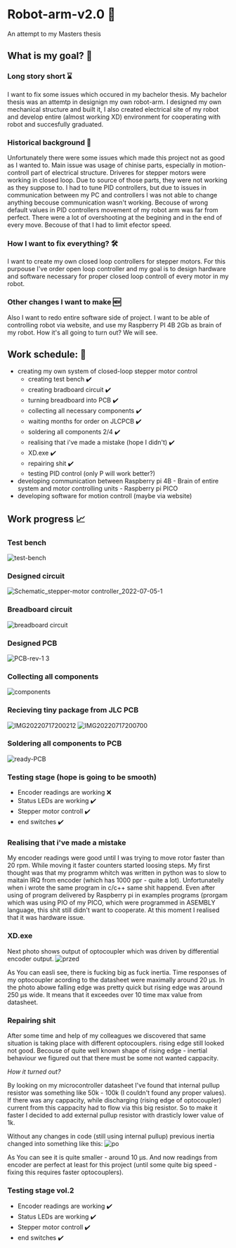 # Robot-arm-v2.0 🦾
An attempt to my Masters thesis

## What is my goal? 🎯

### Long story short ⌛️
I want to fix some issues which occured in my bachelor thesis. My bachelor thesis was an attemtp in designign my own robot-arm. I designed my own mechanical structure and built it, I also created electrical site of my robot and develop entire (almost working XD) environment for cooperating with robot and succesfully graduated. 

### Historical background 📜
Unfortunately there were some issues which made this project not as good as I wanted to. Main issue was usage of chinise parts, especially in motion-controll part of electrical structure. Driveres for stepper motors were working in closed loop. Due to source of those parts, they were not working as they suppose to. I had to tune PID controllers, but due to issues in communication between my PC and controllers I was not able to change anything becouse communication wasn't working. Becouse of wrong default values in PID controllers movement of my robot arm was far from perfect. There were a lot of overshooting at the begining and in the end of every move. Becouse of that I had to limit efector speed.

### How I want to fix everything? 🛠️
I want to create my own closed loop controllers for stepper motors. For this purpouse I've order open loop controller and my goal is to design hardware and software necessary for proper closed loop controll of every motor in my robot.

### Other changes I want to make 🆕
Also I want to redo entire software side of project. I want to be able of controlling robot via website, and use my Raspberry PI 4B 2Gb as brain of my robot. How it's all going to turn out? We will see.


## Work schedule: 📅
* creating my own system of closed-loop stepper motor control
  - creating test bench ✔️
  - creating bradboard circuit ✔️
  - turning breadboard into PCB ✔️
  - collecting all necessary components ✔️
  - waiting months for order on JLCPCB ✔️
  - soldering all components 2/4 ✔️
  - realising that i've made a mistake (hope I didn't) ✔️
  - XD.exe ✔️
  - repairing shit ✔️
  - testing PID control (only P will work better?) 
* developing communication between Raspberry pi 4B - Brain of entire system and motor controlling units - Raspberry pi PICO
* developing software for motion controll (maybe via website)


## Work progress 📈

### Test bench
![test-bench](https://user-images.githubusercontent.com/96399051/177652449-25893234-0528-44b8-856f-3d2c438a6627.png)

### Designed circuit
![Schematic_stepper-motor controller_2022-07-05-1](https://user-images.githubusercontent.com/96399051/177652500-a6ee2a78-83a3-4abc-b8a6-fbfa1ffb963f.png)

### Breadboard circuit
![breadboard circuit](https://user-images.githubusercontent.com/96399051/177652489-3f0df4c5-2719-41ff-b1b8-697fa5be17bf.jpg)

### Designed PCB
![PCB-rev-1 3](https://user-images.githubusercontent.com/96399051/177648128-81e2d887-7d0c-41ad-a370-b2cb5ed316cc.png)

### Collecting all components
![components](https://user-images.githubusercontent.com/96399051/178782339-38a9e303-52ff-405e-9f5b-0f3172e58be2.png)

### Recieving tiny package from JLC PCB
![IMG20220717200212](https://user-images.githubusercontent.com/96399051/179423982-54247350-67dc-4910-ad82-a00b74e1ac0e.jpg)
![IMG20220717200700](https://user-images.githubusercontent.com/96399051/179423987-50d1d0ac-7d39-4e72-b129-96932e67ab95.jpg)

### Soldering all components to PCB
![ready-PCB](https://user-images.githubusercontent.com/96399051/179424211-2a6c7309-6533-4897-8044-15ed67c86128.png)

### Testing stage (hope is going to be smooth)
 - Encoder readings are working ❌
 - Status LEDs are working ✔️
 - Stepper motor controll ✔️
 - end switches ✔️

### Realising that i've made a mistake
My encoder readings were good until I was trying to move rotor faster than 20 rpm. While moving it faster counters started loosing steps.
My first thought was that my programm whitch was written in python was to slow to maitain IRQ from encoder (which has 1000 ppr - quite a lot). 
Unfortunatelly when i wrote the same program in c/c++ same shit happend. Even after using of program delivered by Raspberry pi in examples programs (prorgam which was using PIO of my PICO, which were programmed in ASEMBLY language, this shit still didn't want to cooperate. At this moment I realised that it was hardware issue.

### XD.exe
Next photo shows output of optocoupler which was driven by differential encoder output.
![przed](https://user-images.githubusercontent.com/96399051/181518017-7adf4cc8-371d-4013-b149-62f21c12ca23.jpg)

As You can easli see, there is fucking big as fuck inertia. Time responses of my optocoupler acording to the datasheet were maximally around 20 μs. In the photo abowe falling edge was pretty quick but rising edge was around 250 μs wide. It means that it exceedes over 10 time max value from datasheet.

### Repairing shit
After some time and help of my colleagues we discovered that same situation is taking place with different optocouplers. rising edge still looked not good. Becouse of quite well known shape of rising edge - inertial behaviour we figured out that there must be some not wanted cappacity.

<em>How it turned out?</em>

By looking on my microcontroller datasheet I've found that internal pullup resistor was something like 50k - 100k (I couldn't found any proper values). If there was any cappacity, while discharging (rising edge of optocoupler) current from this cappacity had to flow via this big resistor. So to make it faster I decided to add external pullup resistor with drasticly lower value of 1k. 

Without any changes in code (still using internal pullup) previous inertia changed into something like this:
![po](https://user-images.githubusercontent.com/96399051/181521899-1e8561e3-d804-4944-85c5-8afe1a2b95c3.jpg)

As You can see it is quite smaller - around 10 μs. And now readings from encoder are perfect at least for this project (until some quite big speed - fixing this requires faster optocouplers).

### Testing stage vol.2
 - Encoder readings are working ✔️
 - Status LEDs are working ✔️
 - Stepper motor controll ✔️
 - end switches ✔️

